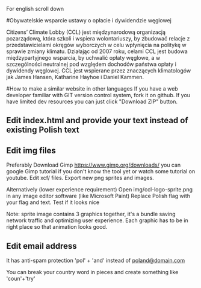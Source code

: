 For english scroll down

#Obywatelskie wsparcie ustawy o opłacie i dywidendzie węglowej

Citizens’ Climate Lobby (CCL) jest międzynarodową organizacją pozarządową, która szkoli i wspiera wolontariuszy, by zbudować relacje z przedstawicielami okręgów wyborczych w celu wpłynięcia na politykę w sprawie zmiany klimatu. Działając od 2007 roku, celami CCL jest budowa międzypartyjnego wsparcia, by uchwalić opłaty węglowe, a w szczególności neutralnej pod względem dochodów państwa opłaty i dywidendy węglowej. CCL jest wspierane przez znaczących klimatologów jak James Hansen, Katharine Hayhoe i Daniel Kammen.

#How to make a similar website in other languages
If you have a web developer familiar with GIT version control system, fork it on github.
If you have limited dev resources you can just click "Download ZIP" button.

## Edit index.html and provide your text instead of existing Polish text
## Edit img files
Preferably
Download Gimp https://www.gimp.org/downloads/
you can google Gimp tutorial if you don't know the tool yet or watch some tutorial on youtube.
Edit xcf/ files. Export new png sprites and images.

Alternatively (lower experience requirement)
Open img/ccl-logo-sprite.png in any image editor software (like Microsoft Paint)
Replace Polish flag with your flag and text. Test if it looks nice

Note: sprite image contains 3 graphics together, it's a bundle saving network traffic and optimizing user experience. Each graphic has to be in right place so that animation looks good.

## Edit email address
It has anti-spam protection 'pol' + 'and' instead of poland@domain.com

You can break your country word in pieces and create something like 'coun'+'try'